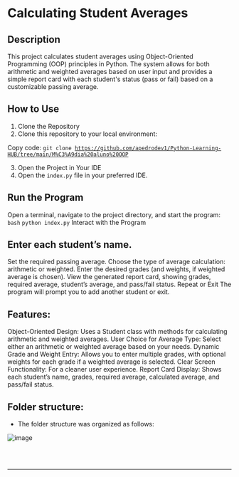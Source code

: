 # Calculating Student Averages


## Description
This project calculates student averages using Object-Oriented Programming (OOP) principles in Python. The system allows for both arithmetic and weighted averages based on user input and provides a simple report card with each student's status (pass or fail) based on a customizable passing average.

## How to Use

1. Clone the Repository
2. Clone this repository to your local environment:
   
Copy code:
<code>git clone <https://github.com/apedrodev1/Python-Learning-HUB/tree/main/M%C3%A9dia%20aluno%20OOP></code>


3. Open the Project in Your IDE
4. Open the `index.py` file in your preferred IDE.

## Run the Program
Open a terminal, navigate to the project directory, and start the program:
`bash`
<code>python index.py</code>
Interact with the Program


## Enter each student’s name.
Set the required passing average.
Choose the type of average calculation: arithmetic or weighted.
Enter the desired grades (and weights, if weighted average is chosen).
View the generated report card, showing grades, required average, student’s average, and pass/fail status.
Repeat or Exit
The program will prompt you to add another student or exit.

## Features:
Object-Oriented Design: Uses a Student class with methods for calculating arithmetic and weighted averages.
User Choice for Average Type: Select either an arithmetic or weighted average based on your needs.
Dynamic Grade and Weight Entry: Allows you to enter multiple grades, with optional weights for each grade if a weighted average is selected.
Clear Screen Functionality: For a cleaner user experience.
Report Card Display: Shows each student’s name, grades, required average, calculated average, and pass/fail status.



## Folder structure:

- The folder structure was organized as follows:

![image](https://github.com/user-attachments/assets/89966115-0595-454e-b4dd-f810edfeec1c)


</br>
<div style="text-align:center;">

</br>

---
